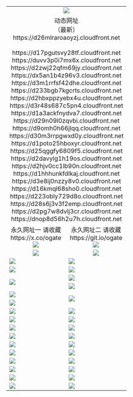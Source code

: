﻿<table>
  <tr></tr>
  <tr><td colspan=2 align=center><img src="https://d26mlraroaoyzj.cloudfront.net/Up/oGate.jpg" /></td></tr>
  <tr><td colspan=2 align=center>动态网址<br/>（最新）
<br>https://d26mlraroaoyzj.cloudfront.net
<br>
<br>https://d17pgutsvy28tf.cloudfront.net
<br>https://duvv3p0i7mx6x.cloudfront.net
<br>https://d2zwj22qfm69jy.cloudfront.net
<br>https://dx5an1b4z96v3.cloudfront.net
<br>https://d3m1rrfsf42dhe.cloudfront.net
<br>https://d233bgb7kgcrts.cloudfront.net
<br>https://d2hbxppzyebx4u.cloudfront.net
<br>https://d3r48s687c5pn4.cloudfront.net
<br>https://d1a3ackfnydva7.cloudfront.net
<br>https://d29n09l0zqvbi.cloudfront.net
<br>https://d9omh0h66jlqq.cloudfront.net
<br>https://d30m3rrpgwxd0y.cloudfront.net
<br>https://d1poto25hboxyr.cloudfront.net
<br>https://d25qggfy6809f5.cloudfront.net
<br>https://d2davylg1h19os.cloudfront.net
<br>https://d2hjv0cc1lb90n.cloudfront.net
<br>https://d1hhhunkfdlkaj.cloudfront.net
<br>https://d3e8ij0nzzy8v0.cloudfront.net
<br>https://d16kmql68sho0.cloudfront.net
<br>https://d223obly729d8o.cloudfront.net
<br>https://d28s6j3v3f2emp.cloudfront.net
<br>https://d2pg7w8dvlj3cr.cloudfront.net
<br>https://dnop8d56h2u7h.cloudfront.net
    </td>
  </tr>
  <tr>
    <td align=center>永久网址一 请收藏<br/>https://x.co/ogate<br><a href="https://d26mlraroaoyzj.cloudfront.net/Up/0WMGDL1.png"><img src="https://d26mlraroaoyzj.cloudfront.net/Up/0WMGD1.png" /></a></td>
    <td align=center>永久网址二 请收藏<br/>https://git.io/ogate<br><a href="https://d26mlraroaoyzj.cloudfront.net/Up/0WMGDL2.png"><img src="https://d26mlraroaoyzj.cloudfront.net/Up/0WMGD2.png" /></a></td>
  </tr>
  <tr>
    <td align=center><a href="https://d26mlraroaoyzj.cloudfront.net/?from=github"><img src="https://d26mlraroaoyzj.cloudfront.net/Up/0WMPG.jpg" /></a></td>
    <td align=center><a href="https://d26mlraroaoyzj.cloudfront.net/ogUP.aspx?name=0oGate.apk&from=github"><img src="https://d26mlraroaoyzj.cloudfront.net/Up/0WMAZ.jpg" /></a></td>
  </tr>
  <tr>
    <td><a href="https://d26mlraroaoyzj.cloudfront.net/oNote.aspx?id=oGate&from=github" target="_blank"><img src="https://d26mlraroaoyzj.cloudfront.net/Up/0WCYY.jpg" /></a></td>
    <td><a href="https://d26mlraroaoyzj.cloudfront.net/oNote.aspx?id=oNote&from=github" target="_blank"><img src="https://d26mlraroaoyzj.cloudfront.net/Up/0WZTT.jpg" /></a></td>
  </tr>
  <tr>
    <td><a href="https://d26mlraroaoyzj.cloudfront.net/ogDY.aspx?from=github" target="_blank"><img src="https://d26mlraroaoyzj.cloudfront.net/Up/DY.jpg"/></a></td>
    <td><a href="https://d26mlraroaoyzj.cloudfront.net/ogST.aspx?from=github" target="_blank"><img src="https://d26mlraroaoyzj.cloudfront.net/Up/ST.jpg"/></a></td>
  </tr>
  <tr>
    <td rowspan=2><a href="https://d26mlraroaoyzj.cloudfront.net/ogUP.aspx?name=WJ.mp4&from=github" target="_blank"><img src="https://d26mlraroaoyzj.cloudfront.net/Up/WJ.jpg" /></a></td>
    <td><a href="https://d26mlraroaoyzj.cloudfront.net/ogUP.aspx?name=DKC.mp4&count=17&from=github" target="_blank"><img src="https://d26mlraroaoyzj.cloudfront.net/Up/DKC.jpg" /></a></td> 
  </tr>
  <tr>
    <td><a href="https://d26mlraroaoyzj.cloudfront.net/ogUP.aspx?name=LRWS.mp4&count=6B:16,5A:10,5B:35,4A:14,4B:19,3A:10,3B:26,2A:16,2B:21,1A:23,1B:29&from=github" target="_blank"><img src="https://d26mlraroaoyzj.cloudfront.net/Up/LRWS.jpg" /></a></td>
  </tr>
  <tr>
    <td><a href="https://d26mlraroaoyzj.cloudfront.net/ogUP.aspx?name=JQR.mp4&count=2&from=github" target="_blank"><img src="https://d26mlraroaoyzj.cloudfront.net/Up/JQR.jpg" /></a></td>   
    <td rowspan=2><a href="https://d26mlraroaoyzj.cloudfront.net/ogUP.aspx?name=JP.mp4&count=9&from=github" target="_blank"><img src="https://d26mlraroaoyzj.cloudfront.net/Up/JP.jpg" /></td>
  </tr>
  <tr>
    <td><a href="https://d26mlraroaoyzj.cloudfront.net/ogUP.aspx?name=ZSJ.mp4&count=16&from=github" target="_blank"><img src="https://d26mlraroaoyzj.cloudfront.net/Up/ZSJ.jpg" /></a></td>
  </tr>
  <tr>
    <td><a href="https://d26mlraroaoyzj.cloudfront.net/ogUP.aspx?name=SSZJ.mp4&count=7&current=2&from=github" target="_blank"><img src="https://d26mlraroaoyzj.cloudfront.net/Up/SSZJ.jpg" /></a></td>
    <td><a href="https://d26mlraroaoyzj.cloudfront.net/ogUP.aspx?name=WH.mp4&from=github" target="_blank"><img src="https://d26mlraroaoyzj.cloudfront.net/Up/WH.jpg" /></a></td>
  </tr>
  <tr>
    <td><a href="https://d26mlraroaoyzj.cloudfront.net/ogUP.aspx?name=DWHM.mp4&from=github" target="_blank"><img src="https://d26mlraroaoyzj.cloudfront.net/Up/DWHM.jpg" /></a></td>
    <td><a href="https://d26mlraroaoyzj.cloudfront.net/ogUP.aspx?name=XTFY.mp4&count=24&from=github" target="_blank"><img src="https://d26mlraroaoyzj.cloudfront.net/Up/XTFY.jpg" /></a></td>
  </tr>
  <tr>
    <td><a href="https://d26mlraroaoyzj.cloudfront.net/ogUP.aspx?name=4SQQ.mp4&count=06:10&current=06:10&from=github" target="_blank"><img src="https://d26mlraroaoyzj.cloudfront.net/Up/4SQQ0.jpg" /></a></td>
    <td><a href="https://d26mlraroaoyzj.cloudfront.net/ogUP.aspx?name=4SHQ.mp4&count=06:10&current=06:10&from=github" target="_blank"><img src="https://d26mlraroaoyzj.cloudfront.net/Up/4SHQ0.jpg" /></a></td>
  </tr>
  <tr>
    <td><a href="https://d26mlraroaoyzj.cloudfront.net/ogUP.aspx?name=4SZG.mp4&count=06:12&current=06:10&from=github" target="_blank"><img src="https://d26mlraroaoyzj.cloudfront.net/Up/4SZG0.jpg" /></a></td>
    <td><a href="https://d26mlraroaoyzj.cloudfront.net/ogUP.aspx?name=4SDJ.mp4&count=06:16&current=06:15&from=github" target="_blank"><img src="https://d26mlraroaoyzj.cloudfront.net/Up/4SDJ0.jpg" /></a></td>
  </tr>
  <tr>
    <td><a href="https://d26mlraroaoyzj.cloudfront.net/onUP.aspx?name=https://x.co/dtw99&from=github" target="_blank"><img src="https://d26mlraroaoyzj.cloudfront.net/Up/0DTW.jpg"/></a></td>
    <td><a href="https://d26mlraroaoyzj.cloudfront.net/onUP.aspx?name=https://d2tyo2h9ydw5hf.cloudfront.net/acenter/&from=github" target="_blank"><img src="https://d26mlraroaoyzj.cloudfront.net/Up/0TDW.jpg" /></a></td>
  </tr>
  <tr>
    <td><a href="https://d26mlraroaoyzj.cloudfront.net/onUP.aspx?name=https://d3qz7yth5i2rae.cloudfront.net/gb/nsc413.htm&from=github" target="_blank"><img src="https://d26mlraroaoyzj.cloudfront.net/Up/0DJY.jpg" /></a></td>
    <td><a href="https://d26mlraroaoyzj.cloudfront.net/onUP.aspx?name=https://dgyo0jey7vwa5.cloudfront.net/xtr/gb/prog204.html&from=github" target="_blank"><img src="https://d26mlraroaoyzj.cloudfront.net/Up/0XTR.jpg" /></a></td>
  </tr>
  <tr>
    <td><a href="https://d26mlraroaoyzj.cloudfront.net/onUP.aspx?name=https://d7203y8eitivv.cloudfront.net&from=github" target="_blank"><img src="https://d26mlraroaoyzj.cloudfront.net/Up/0MHW.jpg" /></a></td>
    <td><a href="https://d26mlraroaoyzj.cloudfront.net/onUP.aspx?name=https://d38z1xzg5vtneh.cloudfront.net&from=github" target="_blank"><img src="https://d26mlraroaoyzj.cloudfront.net/Up/0ZJW.jpg" /></a></td>
  </tr>
  <tr>
    <td><a href="https://d26mlraroaoyzj.cloudfront.net/ogUP.aspx?name=FG.zip&from=github" target="_blank"><img src="https://d26mlraroaoyzj.cloudfront.net/Up/FG.jpg" /></a></td>
    <td><a href="https://d26mlraroaoyzj.cloudfront.net/ogUP.aspx?name=FGA.apk&from=github" target="_blank"><img src="https://d26mlraroaoyzj.cloudfront.net/Up/FGA.jpg" /></a></td>
  </tr>
  <tr>
    <td><a href="https://d26mlraroaoyzj.cloudfront.net/ogUP.aspx?name=U.zip&from=github" target="_blank"><img src="https://d26mlraroaoyzj.cloudfront.net/Up/U.jpg" /></a></td>
    <td><a href="https://d26mlraroaoyzj.cloudfront.net/ogUP.aspx?name=UA.apk&from=github" target="_blank"><img src="https://d26mlraroaoyzj.cloudfront.net/Up/UA.jpg" /></a></td>
  </tr>
  <tr>
    <td><a href="https://d26mlraroaoyzj.cloudfront.net/ogUP.aspx?name=0iPPOTV.zip&from=github" target="_blank"><img src="https://d26mlraroaoyzj.cloudfront.net/Up/0iPPOTV.jpg" /></a></td>
    <td><a href="https://d26mlraroaoyzj.cloudfront.net/ogUP.aspx?name=0iNTD.apk&from=github" target="_blank"><img src="https://d26mlraroaoyzj.cloudfront.net/Up/0iNTD.jpg" /></a></td>
  </tr>
</table>
